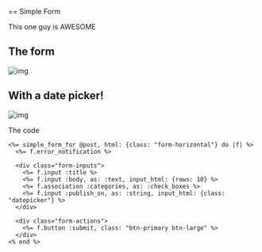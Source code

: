 == Simple Form

This one guy is AWESOME


The form
-------

![img](https://img.skitch.com/20121010-q78tu7p1s88x41qpwxk71bty3h.jpg)

With a date picker!
------------------

![img](https://img.skitch.com/20121010-j21t2apxfmpe2ybiaptumab64k.jpg)

The code

```
<%= simple_form_for @post, html: {class: "form-horizontal"} do |f| %>
  <%= f.error_notification %>

  <div class="form-inputs">
    <%= f.input :title %>
    <%= f.input :body, as: :text, input_html: {rows: 10} %>
    <%= f.association :categories, as: :check_boxes %>
    <%= f.input :publish_on, as: :string, input_html: {class: "datepicker"} %>
  </div>

  <div class="form-actions">
    <%= f.button :submit, class: "btn-primary btn-large" %>
  </div>
<% end %>

```
